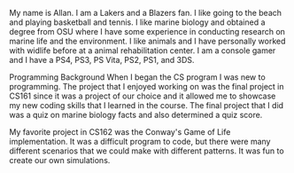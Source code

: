 My name is Allan.
I am a Lakers and a Blazers fan.
I like going to the beach and playing basketball and tennis.
I like marine biology and obtained a degree from OSU where I have
some experience in conducting research on marine life and the environment.
I like animals and I have personally worked with widlife before at a 
animal rehabilitation center.
I am a console gamer and I have a PS4, PS3, PS Vita, PS2, PS1, and 3DS.

Programming Background
When I began the CS program I was new to programming. The project that I enjoyed
working on was the final project in CS161 since it was a project of our choice
and it allowed me to showcase my new coding skills that I learned in the course. 
The final project that I did was a quiz on marine biology facts and also determined
a quiz score. 

My favorite project in CS162 was the Conway's Game of Life implementation. It was
a difficult program to code, but there were many different scenarios that we could
make with different patterns. It was fun to create our own simulations. 
